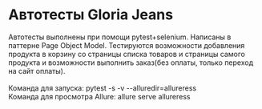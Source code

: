 # Автотесты Gloria Jeans
Автотесты выполнены при помощи pytest+selenium. Написаны в паттерне Page Object Model.
Тестируются возможности добавления продукта в корзину со страницы списка товаров и страницы самого продукта и возможности выполнить заказ(без оплаты, только переход на сайт оплаты). <br/>
<br/>
Команда для запуска: pytest -s -v --alluredir=allureress <br/>
Команда для просмотра Allure: allure serve allureress <br/>
